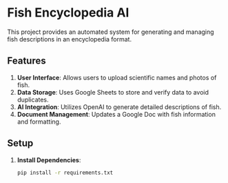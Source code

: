 # Fish Encyclopedia AI

This project provides an automated system for generating and managing fish descriptions in an encyclopedia format.

## Features

1. **User Interface**: Allows users to upload scientific names and photos of fish.
2. **Data Storage**: Uses Google Sheets to store and verify data to avoid duplicates.
3. **AI Integration**: Utilizes OpenAI to generate detailed descriptions of fish.
4. **Document Management**: Updates a Google Doc with fish information and formatting.

## Setup

1. **Install Dependencies**:
   ```bash
   pip install -r requirements.txt

